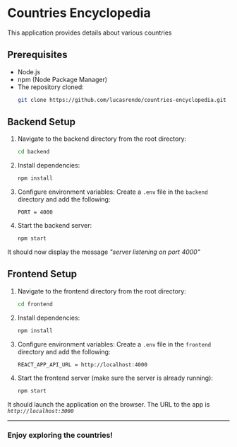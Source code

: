 # Countries Encyclopedia

This application provides details about various countries

## Prerequisites

-   Node.js
-   npm (Node Package Manager)
-   The repository cloned:
    ```sh
    git clone https://github.com/lucasrendo/countries-encyclopedia.git
    ```

## Backend Setup

1. Navigate to the backend directory from the root directory:

    ```sh
    cd backend
    ```

2. Install dependencies:

    ```sh
    npm install
    ```

3. Configure environment variables:
   Create a `.env` file in the `backend` directory and add the following:

    ```
    PORT = 4000
    ```

4. Start the backend server:
    ```sh
    npm start
    ```

It should now display the message _"server listening on port 4000"_

## Frontend Setup

1. Navigate to the frontend directory from the root directory:

    ```sh
    cd frontend
    ```

2. Install dependencies:

    ```sh
    npm install
    ```

3. Configure environment variables:
   Create a `.env` file in the `frontend` directory and add the following:

    ```
    REACT_APP_API_URL = http://localhost:4000
    ```

4. Start the frontend server (make sure the server is already running):
    ```sh
    npm start
    ```

It should launch the application on the browser. The URL to the app is _`http://localhost:3000`_

---

### Enjoy exploring the countries!

